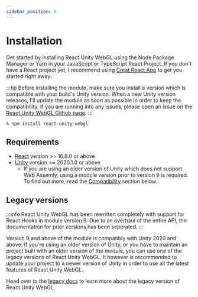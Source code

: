 ```yaml
---
sidebar_position: 0
---
```


# Installation

Get started by installing React Unity WebGL using the Node Package Manager or Yarn in your JavaScript or TypeScript React Project. If you don't have a React project yet, I recommend using [Creat React App](https://reactjs.org/docs/create-a-new-react-app.html) to get you started right away.

:::tip
Before installing the module, make sure you install a version which is compatible with your build's Unity version. When a new Unity version releases, I'll update the module as soon as possible in order to keep the compatibility. If you are running into any issues, please open an issue on the [React Unity WebGL Github page](https://github.com/jeffreylanters/react-unity-webgl/issues).
:::

```sh
% npm install react-unity-webgl
```

## Requirements

- [React](https://reactjs.org) version >= 16.8.0 or above
- [Unity](https://unity.com) version >= 2020.1.0 or above
  - If you are using an older version of Unity which does not support Web Assemly, using a module version prior to version 9 is required. To find out more, read the [Compatibility](#compatibility) section below.

## Legacy versions

:::info
React Unity WebGL has been rewritten completely with support for React Hooks in module version 9. Due to an overhaul of the entire API, the documentation for prior versions has been seperated.
:::

Version 9 and above of the module is compatibly with Unity 2020 and above. If you're using an older version of Unity, or you have to maintain an project built with an older version of the module, you can use one of the legacy versions of React Unity WebGL. It however is recommended to update your project to a newer version of Unity in order to use all the latest features of React Unity WebGL.

Head over to the [legacy docs](/docs/legacy-docs/) to learn more about the legacy version of React Unity WebGL.
